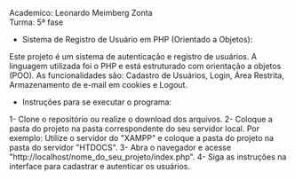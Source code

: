 Academico: Leonardo Meimberg Zonta  
Turma: 5ª fase 

* Sistema de Registro de Usuário em PHP (Orientado a Objetos): 

Este projeto é um sistema de autenticação e registro de usuários. 
A linguagem utilizada foi o PHP e está estruturado com orientação a objetos (POO). 
As funcionalidades são: Cadastro de Usuários, Login, Área Restrita, Armazenamento de e-mail em cookies e Logout.

* Instruções para se executar o programa:  

1- Clone o repositório ou realize o download dos arquivos.
2- Coloque a pasta do projeto na pasta correspondente do seu servidor local. 
Por exemplo: Utilize o servidor do "XAMPP" e coloque a pasta do projeto na pasta do servidor "HTDOCS". 
3- Abra o navegador e acesse "http://localhost/nome_do_seu_projeto/index.php".
4- Siga as instruções na interface para cadastrar e autenticar os usuários.
